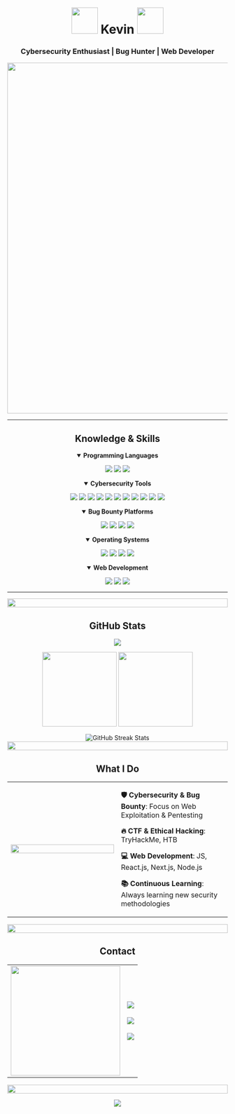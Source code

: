 <h1 align="center">
  <img src="https://i.imgur.com/YTGVrA2.gif" width="60px">
  Kevin
  <img src="https://i.imgur.com/YTGVrA2.gif" width="60px">
</h1>

<h3 align="center">Cybersecurity Enthusiast | Bug Hunter | Web Developer</h3>

<p align="center">
  <img src="https://i.imgur.com/Pnw7i0I.gif" width="800">
</p>

<hr>

<h2 align="center">Knowledge & Skills</h2>

<div align="center">
  <details open>
  <summary><b>Programming Languages</b></summary>
  <p align="center">
    <img src="https://img.shields.io/badge/Python-FFD43B?style=for-the-badge&logo=python&logoColor=blue" />
    <img src="https://img.shields.io/badge/JavaScript-F7DF1E?style=for-the-badge&logo=javascript&logoColor=black" />
    <img src="https://img.shields.io/badge/Node.js-339933?style=for-the-badge&logo=nodedotjs&logoColor=white" />
  </p>
  </details>
  
  <details open>
  <summary><b>Cybersecurity Tools</b></summary>
  <p align="center">
    <img src="https://img.shields.io/badge/Burp%20Suite-FF8135?style=for-the-badge&logo=burpsuite&logoColor=white" />
    <img src="https://img.shields.io/badge/Kali%20Linux-557C94?style=for-the-badge&logo=kalilinux&logoColor=white" />
    <img src="https://img.shields.io/badge/Metasploit-202020?style=for-the-badge&logo=metasploit&logoColor=blue" />
    <img src="https://img.shields.io/badge/Nmap-0078D7?style=for-the-badge&logo=nmap&logoColor=white" />
    <img src="https://img.shields.io/badge/Wireshark-1679A7?style=for-the-badge&logo=wireshark&logoColor=white" />
    <img src="https://img.shields.io/badge/John%20The%20Ripper-black?style=for-the-badge&logo=gnubash&logoColor=white" />
    <img src="https://img.shields.io/badge/Hashcat-7713F5?style=for-the-badge&logo=hashcat&logoColor=white" />
    <img src="https://img.shields.io/badge/SQLmap-E34F26?style=for-the-badge&logo=sqlite&logoColor=white" />
    <img src="https://img.shields.io/badge/FFUF-orange?style=for-the-badge&logo=firefox&logoColor=white" />
    <img src="https://img.shields.io/badge/Sublist3r-red?style=for-the-badge&logo=apache&logoColor=white" />
    <img src="https://img.shields.io/badge/Recon%20NG-363636?style=for-the-badge&logo=nginx&logoColor=white" />
  </p>
  </details>
  
  <details open>
  <summary><b>Bug Bounty Platforms</b></summary>
  <p align="center">
    <img src="https://img.shields.io/badge/TryHackMe-%2312100E.svg?&style=for-the-badge&logo=tryhackme&logoColor=white" />
    <img src="https://img.shields.io/badge/Hack%20The%20Box-9FEF00?style=for-the-badge&logo=hackthebox&logoColor=black" />
    <img src="https://img.shields.io/badge/HackerOne-%2312100E.svg?&style=for-the-badge&logo=hackerone&logoColor=white" />
    <img src="https://img.shields.io/badge/Bugcrowd-%2312100E.svg?&style=for-the-badge&logo=bugcrowd&logoColor=white" />
  </p>
  </details>
  
  <details open>
  <summary><b>Operating Systems</b></summary>
  <p align="center">
    <img src="https://img.shields.io/badge/Linux-FCC624?style=for-the-badge&logo=linux&logoColor=black" />
    <img src="https://img.shields.io/badge/Windows-0078D6?style=for-the-badge&logo=windows&logoColor=white" />
    <img src="https://img.shields.io/badge/Ubuntu-E95420?style=for-the-badge&logo=ubuntu&logoColor=white" />
    <img src="https://img.shields.io/badge/Debian-A81D33?style=for-the-badge&logo=debian&logoColor=white" />
  </p>
  </details>
  
  <details open>
  <summary><b>Web Development</b></summary>
  <p align="center">
    <img src="https://img.shields.io/badge/HTML5-E34F26?style=for-the-badge&logo=html5&logoColor=white" />
    <img src="https://img.shields.io/badge/CSS3-1572B6?style=for-the-badge&logo=css3&logoColor=white" />
    <img src="https://img.shields.io/badge/React-61DAFB?style=for-the-badge&logo=react&logoColor=black" />
  </p>
  </details>
</div>

<hr>

<div align="center">
  <img src="https://i.imgur.com/dBaSKWF.gif" height="20" width="100%">
</div>

<h2 align="center">GitHub Stats</h2>

<div align="center">
  <img src="https://github-profile-trophy.vercel.app/?username=kvnbryn&theme=darkhub&row=1&column=6" />
</div>

<p align="center">
  <img height="170px" src="https://github-readme-stats.vercel.app/api?username=kvnbryn&show_icons=true&theme=radical&count_private=true" />
  <img height="170px" src="https://github-readme-stats.vercel.app/api/top-langs/?username=kvnbryn&layout=compact&theme=radical" />
</p>

<div align="center">
  <img src="https://github-readme-streak-stats.herokuapp.com/?user=kvnbryn&theme=radical" alt="GitHub Streak Stats" />
</div>

<div align="center">
  <img src="https://i.imgur.com/dBaSKWF.gif" height="20" width="100%">
</div>

<h2 align="center">What I Do</h2>

<div align="center">
  <table border="0">
    <tr>
      <td width="50%">
        <img src="https://i.imgur.com/4M7IWwP.gif" width="100%">
      </td>
      <td width="50%">
        <p align="left"><b>🛡 Cybersecurity & Bug Bounty</b>: Focus on Web Exploitation & Pentesting</p>
        <p align="left"><b>🔥 CTF & Ethical Hacking</b>: TryHackMe, HTB</p>
        <p align="left"><b>💻 Web Development</b>: JS, React.js, Next.js, Node.js</p>
        <p align="left"><b>📚 Continuous Learning</b>: Always learning new security methodologies</p>
      </td>
    </tr>
  </table>
</div>

<div align="center">
  <img src="https://i.imgur.com/dBaSKWF.gif" height="20" width="100%">
</div>

<h2 align="center">Contact</h2>

<div align="center">
  <table border="0" align="center">
    <tr>
      <td>
        <img src="https://i.imgur.com/KXx0cCx.gif" width="250px">
      </td>
      <td align="center">
        <a href="https://instagram.com/kvnbryn._"><img src="https://img.shields.io/badge/-Instagram-E4405F?style=for-the-badge&logo=instagram&logoColor=white" /></a>
        <br><br>
        <a href="https://tryhackme.com/p/kvnbryank"><img src="https://img.shields.io/badge/-TryHackMe-212C42?style=for-the-badge&logo=tryhackme&logoColor=white" /></a>
        <br><br>
        <a href="https://www.youtube.com/@kevink7755"><img src="https://img.shields.io/badge/-YouTube-FF0000?style=for-the-badge&logo=youtube&logoColor=white" /></a>
      </td>
    </tr>
  </table>
</div>

<div align="center">
  <img src="https://i.imgur.com/dBaSKWF.gif" height="20" width="100%">
</div>

<p align="center">
  <img src="https://profile-counter.glitch.me/kvnbryn/count.svg" />
</p>
